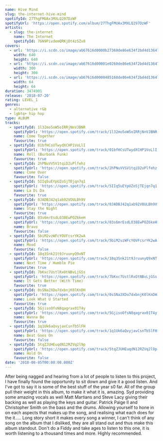 ```yaml
---
name: Hive Mind
slug: the-internet-hive-mind
spotifyId: 27ThgFMUAx3MXLQ297DzWF
spotifyUrl: 'https://open.spotify.com/album/27ThgFMUAx3MXLQ297DzWF'
artists:
  - slug: the-internet
    name: The Internet
    spotifyId: 7GN9PivdemQRKjDt4z5Zv8
covers:
  - url: 'https://i.scdn.co/image/ab67616d0000b27360de86e634f2bd4d1364797e'
    width: 640
    height: 640
  - url: 'https://i.scdn.co/image/ab67616d00001e0260de86e634f2bd4d1364797e'
    width: 300
    height: 300
  - url: 'https://i.scdn.co/image/ab67616d0000485160de86e634f2bd4d1364797e'
    width: 64
    height: 64
duration: 3474901
release: '2018-07-20'
rating: LEVEL_1
genres:
  - alternative r&b
  - lgbtq+ hip hop
type: ALBUM
tracks:
  - spotifyId: 1l32mo5oW5oIRRjNnVJBNR
    spotifyUrl: 'https://open.spotify.com/track/1l32mo5oW5oIRRjNnVJBNR'
    name: Come Together
    favourite: true
  - spotifyId: 01bfHCsUTwydXCHP1VoLlI
    spotifyUrl: 'https://open.spotify.com/track/01bfHCsUTwydXCHP1VoLlI'
    name: Roll (Burbank Funk)
    favourite: true
  - spotifyId: 2hPNuVVSV1tqiD2uPlfehz
    spotifyUrl: 'https://open.spotify.com/track/2hPNuVVSV1tqiD2uPlfehz'
    name: Come Over
    favourite: false
  - spotifyId: 5IIq5uEYpUZoSjTEjqn7q1
    spotifyUrl: 'https://open.spotify.com/track/5IIq5uEYpUZoSjTEjqn7q1'
    name: La Di Da
    favourite: true
  - spotifyId: 0JADBJ42q1ab92VOULBh9V
    spotifyUrl: 'https://open.spotify.com/track/0JADBJ42q1ab92VOULBh9V'
    name: Stay the Night
    favourite: true
  - spotifyId: 03s6mrEsdLO38EwPOZ6keH
    spotifyUrl: 'https://open.spotify.com/track/03s6mrEsdLO38EwPOZ6keH'
    name: Bravo
    favourite: false
  - spotifyId: 5biM2vzWFcYOVFcsrYK2wA
    spotifyUrl: 'https://open.spotify.com/track/5biM2vzWFcYOVFcsrYK2wA'
    name: Mood
    favourite: false
  - spotifyId: 18q3Snk21t9JruunyQ9xNT
    spotifyUrl: 'https://open.spotify.com/track/18q3Snk21t9JruunyQ9xNT'
    name: Next Time / Humble Pie
    favourite: true
  - spotifyId: 7bKxc7UstlRxOtNBvLjGSs
    spotifyUrl: 'https://open.spotify.com/track/7bKxc7UstlRxOtNBvLjGSs'
    name: It Gets Better (With Time)
    favourite: true
  - spotifyId: 0sSNa2XDu7dxbnjK0lKnDH
    spotifyUrl: 'https://open.spotify.com/track/0sSNa2XDu7dxbnjK0lKnDH'
    name: Look What U Started
    favourite: true
  - spotifyId: 5GjisoOfsN8qagrax01T4y
    spotifyUrl: 'https://open.spotify.com/track/5GjisoOfsN8qagrax01T4y'
    name: Wanna Be
    favourite: true
  - spotifyId: 1q1Uk6aQvyjavCsnTb5lFH
    spotifyUrl: 'https://open.spotify.com/track/1q1Uk6aQvyjavCsnTb5lFH'
    name: Beat Goes On
    favourite: false
  - spotifyId: 5tqZJUHEuqdN12RZVq2l9p
    spotifyUrl: 'https://open.spotify.com/track/5tqZJUHEuqdN12RZVq2l9p'
    name: Hold On
    favourite: false
date: '2018-08-05T00:00:00.000Z'
---
```

After being nagged and hearing from a lot of people to listen to this project, I have finally
found the opportunity to sit down and give it a good listen. And I've got to say it is some
of the best stuff of the year s0 far. All of the group pull their weight in this album, to
make it what it is, amazing. Syd providing some amazing vocals as well Matt Martians and Steve
Lacy giving their backing as well as playing the keys and guitar. Patrick Paige II and
Christopher Smith on the bass and the drums. Allowing yourself to hone in on each aspects
that makes up the song, and realising what each does for the it..... Long story short it
makes every song a winner, I can't think of any song on the album that I disliked, they
are all stand out and thus make this album standout. Don't do a Fiddy and take ages to
listen to this one, it is worth listening to a thousand times and more. Highly recommended.
